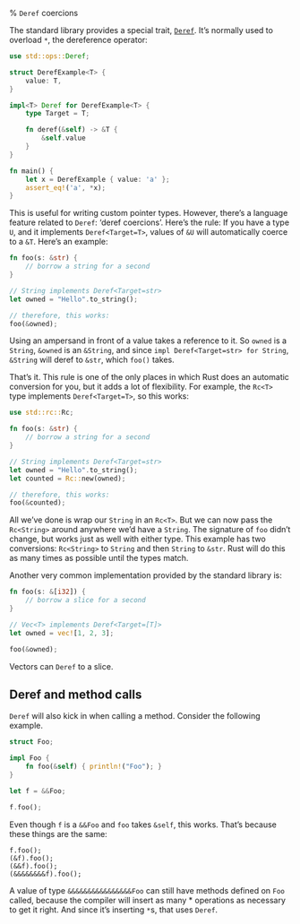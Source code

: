 % `Deref` coercions

The standard library provides a special trait, [`Deref`][deref]. It’s normally
used to overload `*`, the dereference operator:

```rust
use std::ops::Deref;

struct DerefExample<T> {
    value: T,
}

impl<T> Deref for DerefExample<T> {
    type Target = T;

    fn deref(&self) -> &T {
        &self.value
    }
}

fn main() {
    let x = DerefExample { value: 'a' };
    assert_eq!('a', *x);
}
```

[deref]: ../std/ops/trait.Deref.html

This is useful for writing custom pointer types. However, there’s a language
feature related to `Deref`: ‘deref coercions’. Here’s the rule: If you have a
type `U`, and it implements `Deref<Target=T>`, values of `&U` will
automatically coerce to a `&T`. Here’s an example:

```rust
fn foo(s: &str) {
    // borrow a string for a second
}

// String implements Deref<Target=str>
let owned = "Hello".to_string();

// therefore, this works:
foo(&owned);
```

Using an ampersand in front of a value takes a reference to it. So `owned` is a
`String`, `&owned` is an `&String`, and since `impl Deref<Target=str> for
String`, `&String` will deref to `&str`, which `foo()` takes.

That’s it. This rule is one of the only places in which Rust does an automatic
conversion for you, but it adds a lot of flexibility. For example, the `Rc<T>`
type implements `Deref<Target=T>`, so this works:

```rust
use std::rc::Rc;

fn foo(s: &str) {
    // borrow a string for a second
}

// String implements Deref<Target=str>
let owned = "Hello".to_string();
let counted = Rc::new(owned);

// therefore, this works:
foo(&counted);
```

All we’ve done is wrap our `String` in an `Rc<T>`. But we can now pass the
`Rc<String>` around anywhere we’d have a `String`. The signature of `foo`
didn’t change, but works just as well with either type. This example has two
conversions: `Rc<String>` to `String` and then `String` to `&str`. Rust will do
this as many times as possible until the types match.

Another very common implementation provided by the standard library is:

```rust
fn foo(s: &[i32]) {
    // borrow a slice for a second
}

// Vec<T> implements Deref<Target=[T]>
let owned = vec![1, 2, 3];

foo(&owned);
```

Vectors can `Deref` to a slice.

## Deref and method calls

`Deref` will also kick in when calling a method. Consider the following
example.

```rust
struct Foo;

impl Foo {
    fn foo(&self) { println!("Foo"); }
}

let f = &&Foo;

f.foo();
```

Even though `f` is a `&&Foo` and `foo` takes `&self`, this works. That’s
because these things are the same:

```rust,ignore
f.foo();
(&f).foo();
(&&f).foo();
(&&&&&&&&f).foo();
```

A value of type `&&&&&&&&&&&&&&&&Foo` can still have methods defined on `Foo`
called, because the compiler will insert as many * operations as necessary to
get it right. And since it’s inserting `*`s, that uses `Deref`.
